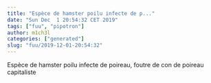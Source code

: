 ```yaml
---
title: "Espèce de hamster poilu infecte de p..."
date: "Sun Dec  1 20:54:32 CET 2019"
tags: ["fuu", "pipotron"]
author: m1ch3l
categories: ["generated"]
slug: "fuu/2019-12-01-20:54:32"
---
```


Espèce de hamster poilu infecte de poireau, foutre de con de poireau capitaliste
